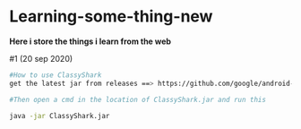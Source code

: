 # Learning-some-thing-new
**Here i store the things i learn from the web**

#1 (20 sep 2020)

```bash
#How to use ClassyShark 
get the latest jar from releases ==> https://github.com/google/android-classyshark/releases

#Then open a cmd in the location of ClassyShark.jar and run this 

java -jar ClassyShark.jar
